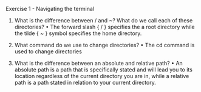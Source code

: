 Exercise 1 - Navigating the terminal

1. What is the difference between / and ~? What do we call each of these directories?
   • The forward slash { / } specifies the a root directory while the tilde { ~ } symbol specifies the home directory.

2. What command do we use to change directories?
   • The cd command is used to change directories

3. What is the difference between an absolute and relative path?
   • An absolute path is a path that is specifically stated and will lead you to its location regardless of the current directory you are in, while a relative path is a path stated in relation to your current directory.
